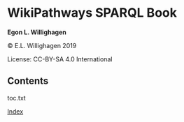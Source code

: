 # WikiPathways SPARQL Book


**Egon L. Willighagen**<br />

© E.L. Willighagen 2019

License: CC-BY-SA 4.0 International

## Contents

<toc>toc.txt</toc>

[Index](indexList.i.md) <br />
